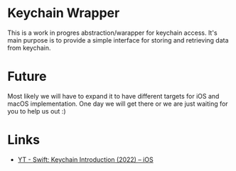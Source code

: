 # Keychain Wrapper

This is a work in progres abstraction/warapper for keychain access. It's main purpose is to provide a simple interface for storing and retrieving data from keychain.

# Future

Most likely we will have to expand it to have different targets for iOS and macOS implementation. One day we will get there or we are just waiting for you to help us out :)

 # Links

 * [YT - Swift: Keychain Introduction (2022) – iOS](https://www.youtube.com/watch?v=cQjgBIJtMbw)
